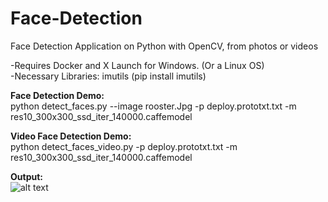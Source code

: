 # Face-Detection
Face Detection Application on Python with OpenCV, from photos or  videos

-Requires Docker and X Launch for Windows. (Or a Linux OS)<br />
-Necessary Libraries: imutils (pip install imutils)<br />

 <b>Face Detection Demo: </b><br />  python detect_faces.py --image rooster.Jpg -p deploy.prototxt.txt  -m res10_300x300_ssd_iter_140000.caffemodel

 <b>Video Face Detection Demo: </b><br /> python detect_faces_video.py -p deploy.prototxt.txt -m res10_300x300_ssd_iter_140000.caffemodel
  
 <b>Output: </b><br />
![alt text](https://github.com/ouerten/Face-Detection-opevCV-python/blob/master/vision/ExpectedOutput.png?raw=true)
